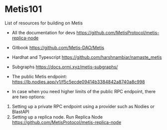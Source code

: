 # Metis101
List of resources for building on Metis

- All the documentation for devs
https://github.com/MetisProtocol/metis-replica-node

- Gitbook
https://github.com/Metis-DAO/Metis

- Hardhat and Typescript
https://github.com/harshnambiar/namaste_metis

- Subgraphs
https://docs.ormi.xyz/metis-subgraphs/

- The public Metis endpoint:
https://lb.nodies.app/v1/f5c5ecde09414b3384842a8740a8c998

- In case when you need higher limits of the public RPC endpoint, there are two options:
1. Setting up a private RPC endpoint using a provider such as Nodies or BlastAPI
2. Setting up a replica node. Run Replica Node
https://github.com/MetisProtocol/metis-replica-node



